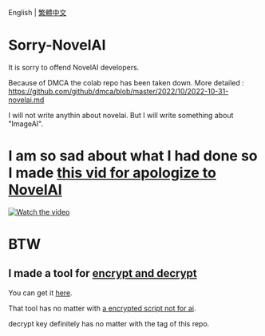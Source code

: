 English | [繁體中文](README_TCH.md)
# Sorry-NovelAI
It is sorry to offend NovelAI developers.

Because of DMCA the colab repo has been taken down. More detailed : https://github.com/github/dmca/blob/master/2022/10/2022-10-31-novelai.md

I will not write anythin about novelai. But I will write something about "ImageAI".

# I am so sad about what I had done so I made [this vid for apologize to NovelAI](https://www.youtube.com/watch?v=TyIL7XjMUaw)
<a href="http://www.youtube.com/watch?feature=player_embedded&v=TyIL7XjMUaw" target="_blank">
 <img src="http://img.youtube.com/vi/TyIL7XjMUaw/mqdefault.jpg" alt="Watch the video"/>
</a>

# BTW
## I made a tool for [encrypt and decrypt](https://github.com/JingShing/Encryptor-Decryptor)
You can get it [here](https://github.com/JingShing/Encryptor-Decryptor).

That tool has no matter with [a encrypted script not for ai](a_script_not_for_ai).

decrypt key definitely has no matter with the tag of this repo.
